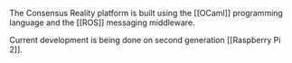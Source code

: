 The Consensus Reality platform is built using the [[OCaml]] programming
language and the [[ROS]] messaging middleware.

Current development is being done on second generation [[Raspberry Pi 2]].

